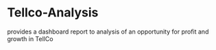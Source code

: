 # Tellco-Analysis
provides a dashboard report to analysis of an opportunity for profit and growth in TellCo
